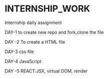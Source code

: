 # INTERNSHIP_WORK

Internship daily assignment


DAY-1
to create new repo and fork,clone the file 

DAY -2
To create a HTML file

DAY-3 
css file

DAY-4
JavaScript

DAY -5
REACT:JSX, virtual DOM, render


